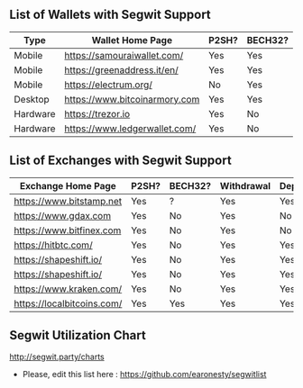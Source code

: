 ## List of Wallets with Segwit Support

Type | Wallet Home Page | P2SH? | BECH32?
---------- | ------------ | ------------- | --------------
Mobile | <https://samouraiwallet.com/> | Yes | Yes
Mobile | <https://greenaddress.it/en/> | Yes | Yes
Mobile | <https://electrum.org/> | No | Yes
Desktop | <https://www.bitcoinarmory.com> | Yes | Yes
Hardware | <https://trezor.io> | Yes | No
Hardware | <https://www.ledgerwallet.com/> | Yes | No


## List of Exchanges with Segwit  Support

Exchange Home Page | P2SH? | BECH32? | Withdrawal | Deposit
------------ | ------------- | -------------- | -------- | --------
<https://www.bitstamp.net> | Yes | ? | Yes | Yes
<https://www.gdax.com> | Yes | No | Yes | No
<https://www.bitfinex.com> | Yes | No | Yes | No
<https://hitbtc.com/> | Yes | No | Yes | Yes
<https://shapeshift.io/> | Yes | No | Yes | Yes
<https://shapeshift.io/> | Yes | No | Yes | Yes
<https://www.kraken.com/> | Yes | No | Yes | Yes
<https://localbitcoins.com/> | Yes | Yes | Yes | Yes

## Segwit Utilization Chart

<http://segwit.party/charts>

* Please, edit this list here : https://github.com/earonesty/segwitlist
